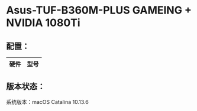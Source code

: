 # Asus-TUF-B360M-PLUS GAMEING + NVIDIA 1080Ti

## 配置：

| 硬件 | 型号 | 
| --- | --- |

## 版本状态：

系统版本：macOS Catalina 10.13.6
